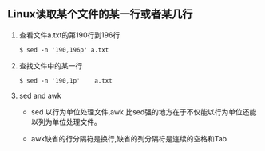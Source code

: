 ## Linux读取某个文件的某一行或者某几行

1. 查看文件a.txt的第190行到196行

   ```
   $ sed -n '190,196p' a.txt  
   ```

2. 查找文件中的某一行

   ```
   $ sed -n '190,1p'	a.txt
   ```

3. sed and awk

   + sed 以行为单位处理文件,awk 比sed强的地方在于不仅能以行为单位还能以列为单位处理文件。

   + awk缺省的行分隔符是换行,缺省的列分隔符是连续的空格和Tab

